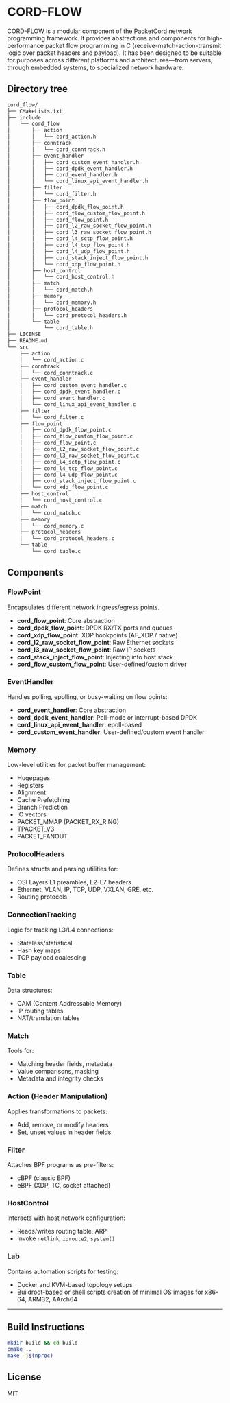 # CORD-FLOW

CORD-FLOW is a modular component of the PacketCord network programming framework. It provides abstractions and components for high-performance packet flow programming in C (receive-match-action-transmit logic over packet headers and payload). It has been designed to be suitable for purposes across different platforms and architectures—from servers, through embedded systems, to specialized network hardware.

## Directory tree
```bash
cord_flow/
├── CMakeLists.txt
├── include
│   └── cord_flow
│       ├── action
│       │   └── cord_action.h
│       ├── conntrack
│       │   └── cord_conntrack.h
│       ├── event_handler
│       │   ├── cord_custom_event_handler.h
│       │   ├── cord_dpdk_event_handler.h
│       │   ├── cord_event_handler.h
│       │   └── cord_linux_api_event_handler.h
│       ├── filter
│       │   └── cord_filter.h
│       ├── flow_point
│       │   ├── cord_dpdk_flow_point.h
│       │   ├── cord_flow_custom_flow_point.h
│       │   ├── cord_flow_point.h
│       │   ├── cord_l2_raw_socket_flow_point.h
│       │   ├── cord_l3_raw_socket_flow_point.h
│       │   ├── cord_l4_sctp_flow_point.h
│       │   ├── cord_l4_tcp_flow_point.h
│       │   ├── cord_l4_udp_flow_point.h
│       │   ├── cord_stack_inject_flow_point.h
│       │   └── cord_xdp_flow_point.h
│       ├── host_control
│       │   └── cord_host_control.h
│       ├── match
│       │   └── cord_match.h
│       ├── memory
│       │   └── cord_memory.h
│       ├── protocol_headers
│       │   └── cord_protocol_headers.h
│       └── table
│           └── cord_table.h
├── LICENSE
├── README.md
└── src
    ├── action
    │   └── cord_action.c
    ├── conntrack
    │   └── cord_conntrack.c
    ├── event_handler
    │   ├── cord_custom_event_handler.c
    │   ├── cord_dpdk_event_handler.c
    │   ├── cord_event_handler.c
    │   └── cord_linux_api_event_handler.c
    ├── filter
    │   └── cord_filter.c
    ├── flow_point
    │   ├── cord_dpdk_flow_point.c
    │   ├── cord_flow_custom_flow_point.c
    │   ├── cord_flow_point.c
    │   ├── cord_l2_raw_socket_flow_point.c
    │   ├── cord_l3_raw_socket_flow_point.c
    │   ├── cord_l4_sctp_flow_point.c
    │   ├── cord_l4_tcp_flow_point.c
    │   ├── cord_l4_udp_flow_point.c
    │   ├── cord_stack_inject_flow_point.c
    │   └── cord_xdp_flow_point.c
    ├── host_control
    │   └── cord_host_control.c
    ├── match
    │   └── cord_match.c
    ├── memory
    │   └── cord_memory.c
    ├── protocol_headers
    │   └── cord_protocol_headers.c
    └── table
        └── cord_table.c
```

## Components

### FlowPoint
Encapsulates different network ingress/egress points.
- **cord_flow_point**: Core abstraction
- **cord_dpdk_flow_point**: DPDK RX/TX ports and queues
- **cord_xdp_flow_point**: XDP hookpoints (AF_XDP / native)
- **cord_l2_raw_socket_flow_point**: Raw Ethernet sockets
- **cord_l3_raw_socket_flow_point**: Raw IP sockets
- **cord_stack_inject_flow_point**: Injecting into host stack
- **cord_flow_custom_flow_point**: User-defined/custom driver

### EventHandler
Handles polling, epolling, or busy-waiting on flow points:
- **cord_event_handler**: Core abstraction
- **cord_dpdk_event_handler**: Poll-mode or interrupt-based DPDK
- **cord_linux_api_event_handler**: epoll-based
- **cord_custom_event_handler**: User-defined/custom event handler

### Memory
Low-level utilities for packet buffer management:
- Hugepages
- Registers
- Alignment
- Cache Prefetching
- Branch Prediction
- IO vectors
- PACKET_MMAP (PACKET_RX_RING)
- TPACKET_V3
- PACKET_FANOUT

### ProtocolHeaders
Defines structs and parsing utilities for:
- OSI Layers L1 preambles, L2-L7 headers
- Ethernet, VLAN, IP, TCP, UDP, VXLAN, GRE, etc.
- Routing protocols

### ConnectionTracking
Logic for tracking L3/L4 connections:
- Stateless/statistical
- Hash key maps
- TCP payload coalescing

### Table
Data structures:
- CAM (Content Addressable Memory)
- IP routing tables
- NAT/translation tables

### Match
Tools for:
- Matching header fields, metadata
- Value comparisons, masking
- Metadata and integrity checks

### Action (Header Manipulation)
Applies transformations to packets:
- Add, remove, or modify headers
- Set, unset values in header fields

### Filter
Attaches BPF programs as pre-filters:
- cBPF (classic BPF)
- eBPF (XDP, TC, socket attached)

### HostControl
Interacts with host network configuration:
- Reads/writes routing table, ARP
- Invoke `netlink`, `iproute2`, `system()`

### Lab
Contains automation scripts for testing:
- Docker and KVM-based topology setups
- Buildroot-based or shell scripts creation of minimal OS images for x86-64, ARM32, AArch64

---

## Build Instructions
```bash
mkdir build && cd build
cmake ..
make -j$(nproc)
```

## License
MIT